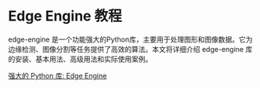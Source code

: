 # Edge Engine 教程

<show-structure depth="3"/>

edge-engine 是一个功能强大的Python库，主要用于处理图形和图像数据。它为边缘检测、图像分割等任务提供了高效的算法。本文将详细介绍 edge-engine 库的安装、基本用法、高级用法和实际使用案例。


<seealso>
<category ref="ref_docs">
    <a href="https://mp.weixin.qq.com/s/OhYutQsJ5rT7cgzqKKQTyA">强大的 Python 库: Edge Engine</a>
</category>
<category ref="ref_github">
</category>
<category ref="ref_issues">
</category>
<category ref="ref_hf">
</category>
<category ref="ref_ms">
</category>
</seealso>

